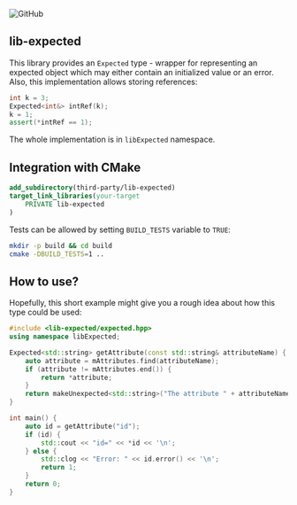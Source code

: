 ![GitHub](https://img.shields.io/github/license/proxict/lib-expected)

lib-expected
------------

This library provides an `Expected` type - wrapper for representing an expected object which may either contain an initialized value or an error.
Also, this implementation allows storing references:

```c++
int k = 3;
Expected<int&> intRef(k);
k = 1;
assert(*intRef == 1);
```

The whole implementation is in `libExpected` namespace.
 
Integration with CMake
----------------------
```cmake
add_subdirectory(third-party/lib-expected)
target_link_libraries(your-target
    PRIVATE lib-expected
)
```

Tests can be allowed by setting `BUILD_TESTS` variable to `TRUE`:
```bash
mkdir -p build && cd build
cmake -DBUILD_TESTS=1 ..
```

How to use?
-----------
Hopefully, this short example might give you a rough idea about how this type could be used:
```c++
#include <lib-expected/expected.hpp>
using namespace libExpected;

Expected<std::string> getAttribute(const std::string& attributeName) {
    auto attribute = mAttributes.find(attributeName);
    if (attribute != mAttributes.end()) {
        return *attribute;
    }
    return makeUnexpected<std::string>("The attribute " + attributeName + " doesn't exist");
}

int main() {
    auto id = getAttribute("id");
    if (id) {
        std::cout << "id=" << *id << '\n';
    } else {
        std::clog << "Error: " << id.error() << '\n';
        return 1;
    }
    return 0;
}
```
